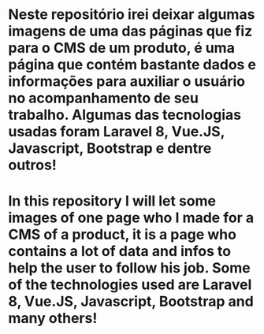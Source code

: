 # Neste repositório irei deixar algumas imagens de uma das páginas que fiz para o CMS de um produto, é uma página que contém bastante dados e informações para auxiliar o usuário no acompanhamento de seu trabalho. Algumas das tecnologias usadas foram Laravel 8, Vue.JS, Javascript, Bootstrap e dentre outros!

# In this repository I will let some images of one page who I made for a CMS of a product, it is a page who contains a lot of data and infos to help the user to follow his job. Some of the technologies used are Laravel 8, Vue.JS, Javascript, Bootstrap and many others!
